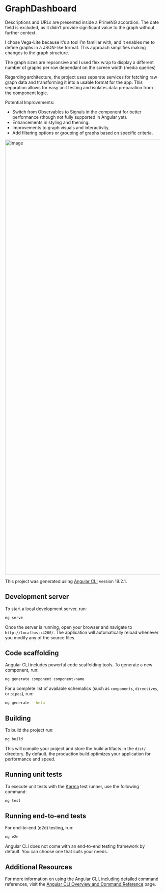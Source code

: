 # GraphDashboard

Descriptions and URLs are presented inside a PrimeNG accordion. The date field is excluded, as it didn’t provide significant value to the graph without further context.

I chose Vega-Lite because it’s a tool I’m familiar with, and it enables me to define graphs in a JSON-like format. This approach simplifies making changes to the graph structure.

The graph sizes are repsonsive and I used flex wrap to display a different number of graphs per row dependant on the screen width (media queries)

Regarding architecture, the project uses separate services for fetching raw graph data and transforming it into a usable format for the app. This separation allows for easy unit testing and isolates data preparation from the component logic.

Potential Improvements:
- Switch from Observables to Signals in the component for better performance (though not fully supported in Angular yet).
- Enhancements in styling and theming.
- Improvements to graph visuals and interactivity.
- Add filtering options or grouping of graphs based on specific criteria.

<img width="1411" alt="image" src="https://github.com/user-attachments/assets/e3f31e8d-0414-42ce-a751-3cdee063eea3" />


This project was generated using [Angular CLI](https://github.com/angular/angular-cli) version 19.2.1.

## Development server

To start a local development server, run:

```bash
ng serve
```

Once the server is running, open your browser and navigate to `http://localhost:4200/`. The application will automatically reload whenever you modify any of the source files.

## Code scaffolding

Angular CLI includes powerful code scaffolding tools. To generate a new component, run:

```bash
ng generate component component-name
```

For a complete list of available schematics (such as `components`, `directives`, or `pipes`), run:

```bash
ng generate --help
```

## Building

To build the project run:

```bash
ng build
```

This will compile your project and store the build artifacts in the `dist/` directory. By default, the production build optimizes your application for performance and speed.

## Running unit tests

To execute unit tests with the [Karma](https://karma-runner.github.io) test runner, use the following command:

```bash
ng test
```

## Running end-to-end tests

For end-to-end (e2e) testing, run:

```bash
ng e2e
```

Angular CLI does not come with an end-to-end testing framework by default. You can choose one that suits your needs.

## Additional Resources

For more information on using the Angular CLI, including detailed command references, visit the [Angular CLI Overview and Command Reference](https://angular.dev/tools/cli) page.
